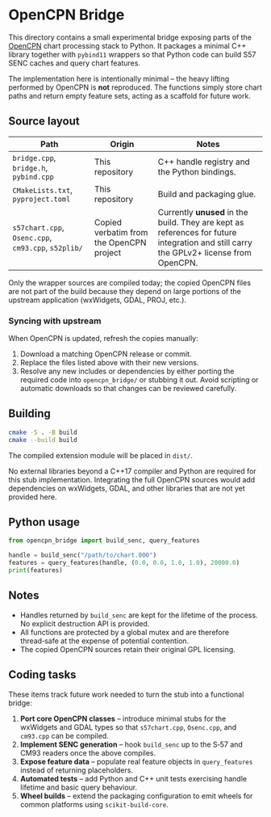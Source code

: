 # OpenCPN Bridge

This directory contains a small experimental bridge exposing parts of the
[OpenCPN](https://opencpn.org) chart processing stack to Python.
It packages a minimal C++ library together with `pybind11` wrappers
so that Python code can build S57 SENC caches and query chart features.

The implementation here is intentionally minimal – the heavy lifting
performed by OpenCPN is **not** reproduced.  The functions simply store
chart paths and return empty feature sets, acting as a scaffold for future
work.

## Source layout

| Path | Origin | Notes |
| ---- | ------ | ----- |
| `bridge.cpp`, `bridge.h`, `pybind.cpp` | This repository | C++ handle registry and the Python bindings. |
| `CMakeLists.txt`, `pyproject.toml` | This repository | Build and packaging glue. |
| `s57chart.cpp`, `Osenc.cpp`, `cm93.cpp`, `s52plib/` | Copied verbatim from the OpenCPN project | Currently **unused** in the build. They are kept as references for future integration and still carry the GPLv2+ license from OpenCPN. |

Only the wrapper sources are compiled today; the copied OpenCPN files are
not part of the build because they depend on large portions of the
upstream application (wxWidgets, GDAL, PROJ, etc.).

### Syncing with upstream

When OpenCPN is updated, refresh the copies manually:

1. Download a matching OpenCPN release or commit.
2. Replace the files listed above with their new versions.
3. Resolve any new includes or dependencies by either porting the required
   code into `opencpn_bridge/` or stubbing it out.  Avoid scripting or
   automatic downloads so that changes can be reviewed carefully.

## Building

```bash
cmake -S . -B build
cmake --build build
```

The compiled extension module will be placed in `dist/`.

No external libraries beyond a C++17 compiler and Python are required for
this stub implementation.  Integrating the full OpenCPN sources would
add dependencies on wxWidgets, GDAL, and other libraries that are not yet
provided here.

## Python usage

```python
from opencpn_bridge import build_senc, query_features

handle = build_senc("/path/to/chart.000")
features = query_features(handle, (0.0, 0.0, 1.0, 1.0), 20000.0)
print(features)
```

## Notes

* Handles returned by `build_senc` are kept for the lifetime of the
  process.  No explicit destruction API is provided.
* All functions are protected by a global mutex and are therefore
  thread‑safe at the expense of potential contention.
* The copied OpenCPN sources retain their original GPL licensing.

## Coding tasks

These items track future work needed to turn the stub into a functional
bridge:

1. **Port core OpenCPN classes** – introduce minimal stubs for the
   wxWidgets and GDAL types so that `s57chart.cpp`, `Osenc.cpp`, and
   `cm93.cpp` can be compiled.
2. **Implement SENC generation** – hook `build_senc` up to the S‑57 and
   CM93 readers once the above compiles.
3. **Expose feature data** – populate real feature objects in
   `query_features` instead of returning placeholders.
4. **Automated tests** – add Python and C++ unit tests exercising handle
   lifetime and basic query behaviour.
5. **Wheel builds** – extend the packaging configuration to emit wheels for
   common platforms using `scikit-build-core`.
